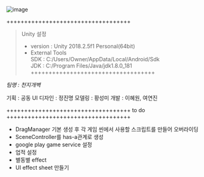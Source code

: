 ![image](https://user-images.githubusercontent.com/48902155/80517771-84070480-89c0-11ea-95fd-350a109764d5.png)

+++++++++++++++++++++++++++++++++++
>Unity 설정
> * version : Unity 2018.2.5f1 Personal(64bit)  
> * External Tools  
>SDK : C:/Users/Owner/AppData/Local/Android/Sdk  
>JDK : C:/Program Files/Java/jdk1.8.0_181  
+++++++++++++++++++++++++++++++++++

*팀명 : 천지개벽*

기획	: 공동
UI 디자인	: 정진명
모델링	: 황성미
개발	: 이혜원, 여연진

+++++++++++++++++++++++++++++++++++
to do
+++++++++++++++++++++++++++++++++++
- DragManager 기본 생성 후 각 게임 씬에서 사용할 스크립트를 만들어 오버라이딩
- SceneController를 has-a관계로 생성
- google play game service 설정
- 업적 설정
- 별동별 effect
- UI effect sheet 만들기